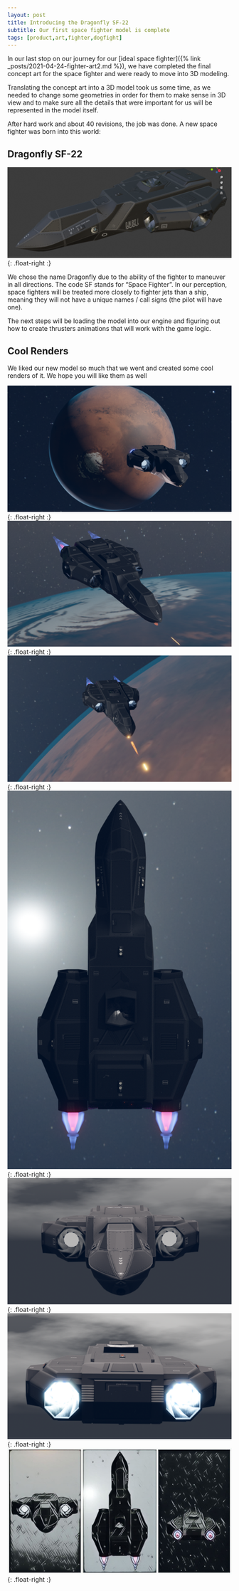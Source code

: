 ```yaml
---
layout: post
title: Introducing the Dragonfly SF-22
subtitle: Our first space fighter model is complete
tags: [product,art,fighter,dogfight]
---
```

In our last stop on our journey for our [ideal space fighter]({% link _posts/2021-04-24-fighter-art2.md %}), we have completed the final concept art for the space fighter and were ready to move into 3D modeling.

Translating the concept art into a 3D model took us some time, as we needed to change some geometries in order for them to make sense in 3D view and to make sure all the details that were important for us will be represented in the model itself.

After hard work and about 40 revisions, the job was done. A new space fighter was born into this world:

## Dragonfly SF-22
![Dragonfly SF-22](/assets/img/dragonfly.jpg){: .float-right :}

We chose the name Dragonfly due to the ability of the fighter to maneuver in all directions. The code SF stands for “Space Fighter”. In our perception, space fighters will be treated more closely to fighter jets than a ship, meaning they will not have a unique names / call signs (the pilot will have one).

The next steps will be loading the model into our engine and figuring out how to create thrusters animations that will work with the game logic.

## Cool Renders

We liked our new model so much that we went and created some cool renders of it. We hope you will like them as well

![Dragonfly SF-22](/assets/img/dragonfly1.png){: .float-right :}
![Dragonfly SF-22](/assets/img/dragonfly2.png){: .float-right :}
![Dragonfly SF-22](/assets/img/dragonfly5.png){: .float-right :}
![Dragonfly SF-22](/assets/img/dragonfly7.png){: .float-right :}
![Dragonfly SF-22](/assets/img/dragonfly3.png){: .float-right :}
![Dragonfly SF-22](/assets/img/dragonfly4.png){: .float-right :}
![Dragonfly SF-22](/assets/img/dragonfly6.jpg){: .float-right :}
